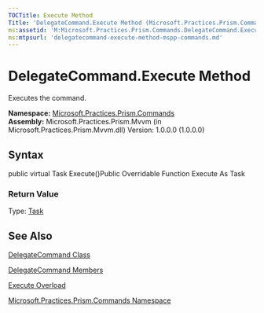 ```yaml
---
TOCTitle: Execute Method
Title: 'DelegateCommand.Execute Method (Microsoft.Practices.Prism.Commands)'
ms:assetid: 'M:Microsoft.Practices.Prism.Commands.DelegateCommand.Execute'
ms:mtpsurl: 'delegatecommand-execute-method-mspp-commands.md'
---
```


# DelegateCommand.Execute Method

Executes the command.

**Namespace:** [Microsoft.Practices.Prism.Commands](https://msdn.microsoft.com/library/microsoft.practices.prism.commands)
**Assembly:** Microsoft.Practices.Prism.Mvvm (in Microsoft.Practices.Prism.Mvvm.dll) Version: 1.0.0.0 (1.0.0.0)

## Syntax
public virtual Task Execute()Public Overridable Function Execute As Task
### Return Value

Type: [Task](http://msdn.microsoft.com/en-us/library/dd235678)

## See Also
[DelegateCommand Class](https://msdn.microsoft.com/library/microsoft.practices.prism.commands.delegatecommand)

[DelegateCommand Members](https://msdn.microsoft.com/allmembers.t:microsoft.practices.prism.commands.delegatecommand)

[Execute Overload](https://msdn.microsoft.com/overload:microsoft.practices.prism.commands.delegatecommand.execute)

[Microsoft.Practices.Prism.Commands Namespace](https://msdn.microsoft.com/library/microsoft.practices.prism.commands)
